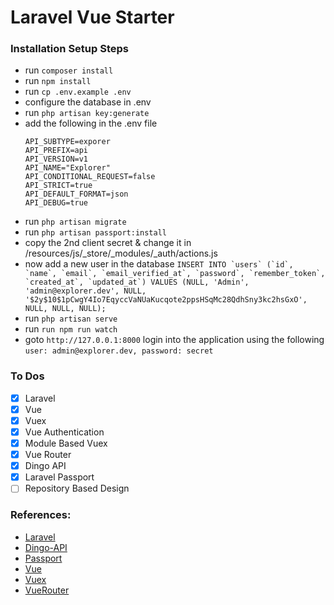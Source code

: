 # Laravel Vue Starter
### Installation Setup Steps
- run ```composer install```
- run ```npm install```
- run ```cp .env.example .env```
- configure the database in .env
- run ```php artisan key:generate```
- add the following in the .env file
    ```API_STANDARDS_TREE=vnd
    API_SUBTYPE=exporer
    API_PREFIX=api
    API_VERSION=v1
    API_NAME="Explorer"
    API_CONDITIONAL_REQUEST=false
    API_STRICT=true
    API_DEFAULT_FORMAT=json
    API_DEBUG=true
- run ```php artisan migrate```
- run ```php artisan passport:install```
- copy the 2nd client secret & change it in /resources/js/_store/_modules/_auth/actions.js
- now add a new user in the database
    ```INSERT INTO `users` (`id`, `name`, `email`, `email_verified_at`, `password`, `remember_token`, `created_at`, `updated_at`) VALUES (NULL, 'Admin', 'admin@explorer.dev', NULL, '$2y$10$1pCwgY4Io7EqyccVaNUaKucqote2ppsHSqMc28QdhSny3kc2hsGxO', NULL, NULL, NULL);```
- run ```php artisan serve```
- run ```run npm run watch```
- goto ```http://127.0.0.1:8000``` login into the application using the following
    ```user: admin@explorer.dev, password: secret```

### To Dos
 - [x] Laravel
 - [x] Vue
 - [x] Vuex
 - [x] Vue Authentication
 - [x] Module Based Vuex
 - [x] Vue Router
 - [x] Dingo API
 - [x] Laravel Passport
 - [ ] Repository Based Design

### References:
- [Laravel](https://laravel.com/)
- [Dingo-API](https://github.com/dingo/api)
- [Passport](https://laravel.com/docs/5.8/passport)
- [Vue](https://vuejs.org/)
- [Vuex](https://vuex.vuejs.org/)
- [VueRouter](https://router.vuejs.org/)
